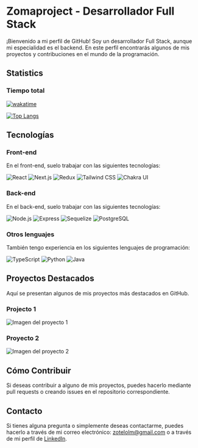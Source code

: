 # Zomaproject - Desarrollador Full Stack

¡Bienvenido a mi perfil de GitHub! Soy un desarrollador Full Stack, aunque mi especialidad es el backend. En este perfil encontrarás algunos de mis proyectos y contribuciones en el mundo de la programación.

## Statistics

### Tiempo total

[![wakatime](https://wakatime.com/badge/user/49d88894-f5a0-4348-ace4-038ceb5bc89e.svg?style=for-the-badge)](https://wakatime.com/@49d88894-f5a0-4348-ace4-038ceb5bc89e)

[![Top Langs](https://github-readme-stats.vercel.app/api/top-langs/?username=zomaproject&theme=dark)](https://github.com/anuraghazra/github-readme-stats)

## Tecnologías

### Front-end

En el front-end, suelo trabajar con las siguientes tecnologías:

<p>
  <img alt="React" src="https://img.shields.io/badge/-React-61DAFB?logo=react&logoColor=white&style=for-the-badge" />
  <img alt="Next.js" src="https://img.shields.io/badge/-Next.js-000000?style=for-the-badge&logo=next.js&logoColor=white">
  <img alt="Redux" src="https://img.shields.io/badge/-Redux-764ABC?logo=redux&logoColor=white&style=for-the-badge" />
  <img alt="Tailwind CSS" src="https://img.shields.io/badge/-Tailwind_CSS-38B2AC?logo=tailwind-css&logoColor=white&style=for-the-badge" />
  <img alt="Chakra UI" src="https://img.shields.io/badge/-Chakra_UI-319795?logo=chakra-ui&logoColor=white&style=for-the-badge" />

</p>

### Back-end

En el back-end, suelo trabajar con las siguientes tecnologías:

<p>
  <img alt="Node.js" src="https://img.shields.io/badge/-Node.js-339933?logo=node.js&logoColor=white&style=for-the-badge" />
  <img alt="Express" src="https://img.shields.io/badge/-Express-000000?logo=express&logoColor=white&style=for-the-badge" />
  <img alt="Sequelize" src="https://img.shields.io/badge/-Sequelize-52B0E7?logo=sequelize&logoColor=white&style=for-the-badge" />
  <img alt="PostgreSQL" src="https://img.shields.io/badge/-PostgreSQL-336791?logo=postgresql&logoColor=white&style=for-the-badge" />
</p>

### Otros lenguajes

También tengo experiencia en los siguientes lenguajes de programación:

<p>
  <img alt="TypeScript" src="https://img.shields.io/badge/-TypeScript-3178C6?logo=typescript&logoColor=white&style=for-the-badge" />
  <img alt="Python" src="https://img.shields.io/badge/-Python-3776AB?logo=python&logoColor=white&style=for-the-badge" />
  <img alt="Java" src="https://img.shields.io/badge/-Java-007396?logo=java&logoColor=white&style=for-the-badge" />
</p>

## Proyectos Destacados

Aquí se presentan algunos de mis proyectos más destacados en GitHub.

### Projecto 1

![Imagen del proyecto 1](https://res.cloudinary.com/dugymmik7/image/upload/v1685467733/Proyectos/Screenshot_2023-05-30_112525_imgkrv.png)



### Proyecto 2

![Imagen del proyecto 2](https://res.cloudinary.com/dugymmik7/image/upload/v1685467733/Proyectos/Screenshot_2023-05-30_112807_dymqet.png)



## Cómo Contribuir

Si deseas contribuir a alguno de mis proyectos, puedes hacerlo mediante pull requests o creando issues en el repositorio correspondiente.

## Contacto

Si tienes alguna pregunta o simplemente deseas contactarme, puedes hacerlo a través de mi correo electrónico: zotelolm@gmail.com o a través de mi perfil de [LinkedIn](https://www.linkedin.com/in/luis-m-zotelo/).
